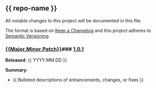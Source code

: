 ## {{ repo-name }}

All notable changes to this project will be documented in this file.

The format is based on [Keep a Changelog](http://keepachangelog.com/) and this project adheres to [Semantic Versioning](http://semver.org/).

### [{{Major.Minor.Patch}}](https://github.com/plus3it/{{RepoName}}/releases/tag/{{Major.Minor.Patch}})### [1.0.1](https://github.com/plus3it/actions-workflows/releases/tag/1.0.1)

**Released**: {{ YYYY.MM.DD }}

**Summary**:

*   {{ Bulleted descriptions of enhancements, changes, or fixes }}
